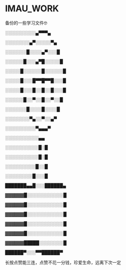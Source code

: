# IMAU_WORK
备份的一些学习文件🤓



░░░░░░░░░░▄▀▀▀▄

░░░░░░░░▄▀░░░░░▀▄

░░░░░░░█░░░░▄▀░░░█

░░░░░░█░░░▄▀█░░░░░█

░░░░░█░░░░░░█░░░░░░█

░░░░░█░░░█▀▀█▀▀█░░░█

░░░░░█░░░█░░█░░█░░░█

░░░░░░█░░▀░░█░░▀░░█

░░░░░░░█░░░░█░░░░█

░░░░░░░░▀▄░░▀░░▄▀

░░░░░░░░░░▀▄▄▄▀

░░░░░░░░░░░▄▄

░░░░░░░░░░░█░█

░░░░░░░░░░░█░█

░░░░░░░░░░█░░█

░░░░░░░░░█░░░█

███████▄▄█░░░██████▄

▓▓▓▓▓▓█░░░░░░░░░░░░█

▓▓▓▓▓▓█░░░░░░░░░░░░█

▓▓▓▓▓▓█░░░░░░░░░░░░█

▓▓▓▓▓▓█░░░░░░░░░░░░█

▓▓▓▓▓▓█░░░░░░░░░░░░█

▓▓▓▓▓▓█████░░░░░░░░█

██████▀░░░▀▀██████▀

长按点赞能三连，点赞不花一分钱，珍爱生命，远离下次一定
